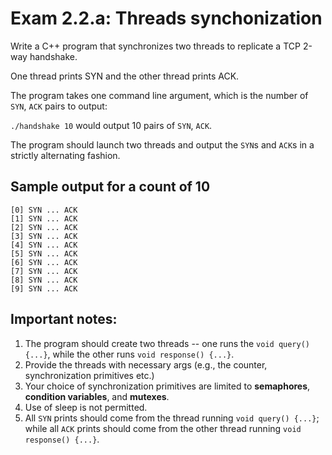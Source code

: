 # Exam 2.2.a: Threads synchonization

Write a C++ program that synchronizes two threads to replicate a TCP 2-way handshake.

One thread prints SYN and the other thread prints ACK.

The program takes one command line argument, which is the number of `SYN`, `ACK` pairs to output:

`./handshake 10` would output 10 pairs of `SYN`, `ACK`.     

The program should launch two threads and output the `SYN`s and `ACK`s in a strictly alternating fashion.

## Sample output for a count of 10

```
[0] SYN ... ACK
[1] SYN ... ACK
[2] SYN ... ACK
[3] SYN ... ACK
[4] SYN ... ACK
[5] SYN ... ACK
[6] SYN ... ACK
[7] SYN ... ACK
[8] SYN ... ACK
[9] SYN ... ACK
```

## Important notes:
1. The program should create two threads -- one runs the `void query() {...}`, while the other runs `void response() {...}`.
1. Provide the threads with necessary args (e.g., the counter, synchronization primitives etc.)
1. Your choice of synchronization primitives are limited to **semaphores**, **condition variables**, and **mutexes**.
1. Use of sleep is not permitted. 
1. All `SYN` prints should come from the thread running `void query() {...}`; while all `ACK` prints should come from the other thread running `void response() {...}`.
